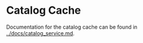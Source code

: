# Catalog Cache
Documentation for the catalog cache can be found in [../docs/catalog_service.md](../docs/catalog_service.md).
